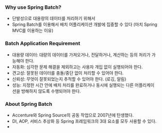 ### Why use Spring Batch?
- 단발성으로 대용량의 데이터를 처리하기 위해서
- Spring Batch를 이용해서 배치 어플리케이션 개발에 집중할 수 있다 (마치 Spring MVC를 이용하는 이유)

### Batch Application Requirement
- 대용량 데이터: 대량의 데이터를 가져오거나, 전달하거나, 계산하는 등의 처리가 가능해야 한다.
- 자동화: 심각한 문제 해결을 제외하고는 사용자 개입 없이 실행되어야 한다.
- 견고성: 잘못된 데이터를 충돌/중단 없이 처리할 수 있어야 한다.
- 신뢰성: 무엇이 잘못되었는지 추적할 수 있어야 한다. (로깅, 알림)
- 성능: 지정한 시간 안에 배치 처리를 완료하거나 동시에 실행되는 다른 어플리케이션을 방해하지 않도록 수행되어야 한다.

### About Spring Batch
- Accenture와 Spring Source의 공동 작업으로 2007년에 탄생했다.
- DI, AOP, 서비스 추상화 등 Spring 프레임워크의 3대 요소를 모두 사용할 수 있다.
- 